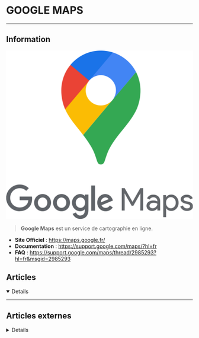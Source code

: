 # GOOGLE MAPS
---

## <i class="fa-solid fa-hashtag"></i> Information

![Logo](../../_media/apps/google_maps/google_maps_logo.png ':size=250 :no-zoom')


> <i class="fa-solid fa-quote-left"></i> **Google Maps** est un service de cartographie en ligne. <i class="fa-solid fa-quote-left fa-rotate-180"></i>


- <i class="fa-solid fa-globe"></i> **Site Officiel** : https://maps.google.fr/
- <i class="fa-solid fa-book"></i> **Documentation** : https://support.google.com/maps/?hl=fr
- <i class="far fa-question-circle"></i> **FAQ** : https://support.google.com/maps/thread/2985293?hl=fr&msgid=2985293



## <i class="fa-regular fa-newspaper"></i> Articles

<details open>

</details>

---

## <i class="fa-solid fa-glasses"></i> Articles externes

<details>

- [8 Tricks to Help You Use Google Maps Like a Pro](https://www.makeuseof.com/8-tricks-to-use-google-maps-like-a-pro/)
- [Google Maps: Navigate Like a Pro With These Keyboard Shortcuts](https://www.makeuseof.com/google-maps-keyboard-shortcuts/)
- [How to Drop a Pin on Google Maps (Mobile and Desktop)](https://www.makeuseof.com/tag/drop-pin-google-maps-android-ios/)
- [How to Enable Dark Mode in Google Maps for Android](https://www.makeuseof.com/how-to-enable-dark-mode-google-maps-android/)
- [How to Fix Google Maps When It's Not Working on Android](https://www.makeuseof.com/fix-google-maps-issues-android/)
- [How to Use Google Maps With Google Calendar to Preview an Event Location](https://www.makeuseof.com/how-to-use-google-maps-google-calendar-event-location/)
- [You Can Now Enable Dark Mode in Google Maps](https://www.makeuseof.com/enable-dark-mode-google-maps/)
- [You Can Now Use Google Maps in Incognito Mode](https://www.makeuseof.com/tag/use-google-maps-incognito-mode/)

</details>
